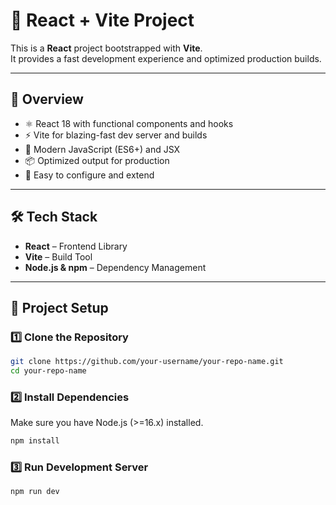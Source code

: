 # 🚀 React + Vite Project

This is a **React** project bootstrapped with **Vite**.  
It provides a fast development experience and optimized production builds.  

---

## 📖 Overview
- ⚛️ React 18 with functional components and hooks  
- ⚡️ Vite for blazing-fast dev server and builds  
- 🎨 Modern JavaScript (ES6+) and JSX  
- 📦 Optimized output for production  
- 🔧 Easy to configure and extend  

---

## 🛠️ Tech Stack
- **React** – Frontend Library  
- **Vite** – Build Tool  
- **Node.js & npm** – Dependency Management  

---

## 📂 Project Setup

### 1️⃣ Clone the Repository
```bash
git clone https://github.com/your-username/your-repo-name.git
cd your-repo-name
```
### 2️⃣ Install Dependencies

Make sure you have Node.js (>=16.x) installed.
```bash
npm install
```
### 3️⃣ Run Development Server
```bash
npm run dev
